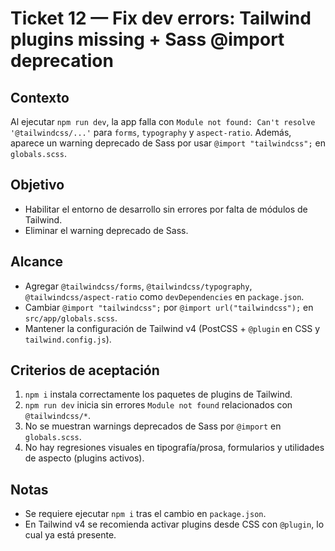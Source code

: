 # Ticket 12 — Fix dev errors: Tailwind plugins missing + Sass @import deprecation

## Contexto
Al ejecutar `npm run dev`, la app falla con `Module not found: Can't resolve '@tailwindcss/...'` para `forms`, `typography` y `aspect-ratio`. Además, aparece un warning deprecado de Sass por usar `@import "tailwindcss";` en `globals.scss`.

## Objetivo
- Habilitar el entorno de desarrollo sin errores por falta de módulos de Tailwind.
- Eliminar el warning deprecado de Sass.

## Alcance
- Agregar `@tailwindcss/forms`, `@tailwindcss/typography`, `@tailwindcss/aspect-ratio` como `devDependencies` en `package.json`.
- Cambiar `@import "tailwindcss";` por `@import url("tailwindcss");` en `src/app/globals.scss`.
- Mantener la configuración de Tailwind v4 (PostCSS + `@plugin` en CSS y `tailwind.config.js`).

## Criterios de aceptación
1. `npm i` instala correctamente los paquetes de plugins de Tailwind.
2. `npm run dev` inicia sin errores `Module not found` relacionados con `@tailwindcss/*`.
3. No se muestran warnings deprecados de Sass por `@import` en `globals.scss`.
4. No hay regresiones visuales en tipografía/prosa, formularios y utilidades de aspecto (plugins activos).

## Notas
- Se requiere ejecutar `npm i` tras el cambio en `package.json`.
- En Tailwind v4 se recomienda activar plugins desde CSS con `@plugin`, lo cual ya está presente.
